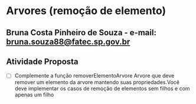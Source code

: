 # Arvores (remoção de  elemento)
Bruna Costa Pinheiro de Souza - e-mail: bruna.souza88@fatec.sp.gov.br
---

## Atividade Proposta
- [ ] Complemente a função removerElementoArvore Arvore que deve remover um elemento da arvore mantendo suas propriedades.Você deve implementar os casos de remoção de elementos sem filhos e com apenas um filho
